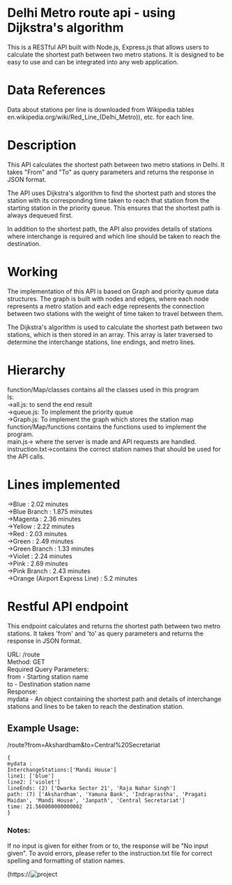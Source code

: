# Delhi Metro route api - using  Dijkstra's algorithm
This is a RESTful API built with Node.js, Express.js that allows users to calculate the shortest path between two metro stations. It is designed to be easy to use and can be integrated into any web application.
# Data References
Data about stations per line is downloaded from Wikipedia tables 
en.wikipedia.org/wiki/Red_Line_(Delhi_Metro)), etc. for each line.
# Description
This API calculates the shortest path between two metro stations in Delhi. It takes "From" and "To" as query parameters and returns the response in JSON format.

The API uses Dijkstra's algorithm to find the shortest path and stores the station with its corresponding time taken to reach that station from the starting station in the priority queue. This ensures that the shortest path is always dequeued first.

In addition to the shortest path, the API also provides details of stations where interchange is required and which line should be taken to reach the destination.
# Working
The implementation of this API is based on Graph and priority queue data structures. The graph is built with nodes and edges, where each node represents a metro station and each edge represents the connection between two stations with the weight of time taken to travel between them.

The Dijkstra's algorithm is used to calculate the shortest path between two stations, which is then stored in an array. This array is later traversed to determine the interchange stations, line endings, and metro lines.
# Hierarchy
function/Map/classes contains all the classes used in this program <br>
ls:<br>
->all.js: to send the end result <br>
->queue.js: To implement the priority queue<br>
->Graph.js: To implement the graph which stores the station map<br>
function/Map/functions contains the functions used to implement the program.<br> 
main.js-> where the server is made and API requests are handled.<br>
instruction.txt->contains the correct station names that should be used for the API calls.<br>
# Lines implemented
->Blue : 2.02 minutes<br>
->Blue Branch : 1.875 minutes<br>
->Magenta : 2.36 minutes<br>
->Yellow : 2.22 minutes<br>
->Red : 2.03 minutes<br>
->Green : 2.49 minutes<br>
->Green Branch : 1.33 minutes<br>
->Violet : 2.24 minutes<br>
->Pink : 2.69 minutes<br>
->Pink Branch : 2.43 minutes<br>
->Orange (Airport Express Line) : 5.2 minutes<br>
# Restful API endpoint
This endpoint calculates and returns the shortest path between two metro stations. It takes 'from' and 'to' as query parameters and returns the response in JSON format.

URL: /route<br>
Method: GET<br>
Required Query Parameters:<br>
from - Starting station name<br>
to - Destination station name<br>
Response:<br>
mydata - An object containing the shortest path and details of interchange stations and lines to be taken to reach the destination station.<br>
## Example Usage:<br>
/route?from=Akshardham&to=Central%20Secretariat<br>
``` 
{
mydata :
InterchangeStations:['Mandi House']
line1: ['blue']
line2: ['violet']
lineEnds: (2) ['Dwarka Sector 21', 'Raja Nahar Singh']
path: (7) ['Akshardham', 'Yamuna Bank', 'Indraprastha', 'Pragati Maidan', 'Mandi House', 'Janpath', 'Central Secretariat']
time: 21.560000000000002
}
```

### Notes:
If no input is given for either from or to, the response will be "No input given".
To avoid errors, please refer to the instruction.txt file for correct spelling and formatting of station names.


(https://![project](https://user-images.githubusercontent.com/114552954/236685910-6b7db885-a3f1-4aa7-a3a4-74d941a6cc32.png)


